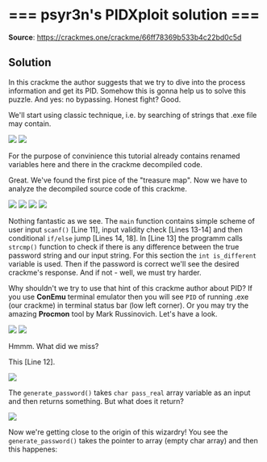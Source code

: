 # === psyr3n's PIDXploit solution ===

**Source**: https://crackmes.one/crackme/66ff78369b533b4c22bd0c5d

## Solution

In this crackme the author suggests that we try to dive into the process information and get its PID. Somehow this is gonna help us to solve this puzzle. And yes: no bypassing. Honest fight? Good.

We'll start using classic technique, i.e. by searching of strings that .exe file may contain.

<img src = "https://github.com/Marco888Space/Reverse-Engineering-crackmes-with-Ghidra/blob/main/solutions/crackme_4/1.PNG">

<img src = "https://github.com/Marco888Space/Reverse-Engineering-crackmes-with-Ghidra/blob/main/solutions/crackme_4/2.PNG">

For the purpose of convinience this tutorial already contains renamed variables here and there in the crackme decompiled code.

Great. We've found the first pice of the "treasure map". Now we have to analyze the decompiled source code of this crackme.

<img src = "https://github.com/Marco888Space/Reverse-Engineering-crackmes-with-Ghidra/blob/main/solutions/crackme_4/3.PNG">

<img src = "https://github.com/Marco888Space/Reverse-Engineering-crackmes-with-Ghidra/blob/main/solutions/crackme_4/4.PNG">

<img src = "https://github.com/Marco888Space/Reverse-Engineering-crackmes-with-Ghidra/blob/main/solutions/crackme_4/6.PNG">

<img src = "https://github.com/Marco888Space/Reverse-Engineering-crackmes-with-Ghidra/blob/main/solutions/crackme_4/7.PNG">

Nothing fantastic as we see. The ```main``` function contains simple scheme of user input ```scanf()``` [Line 11], input validity check [Lines 13-14] and then conditional ```if/else``` jump [Lines 14, 18]. In [Line 13] the programm calls ```strcmp()``` function to check if there is any difference between the true password string and our input string. For this section the ```int is_different``` variable is used. Then if the password is correct we'll see the desired crackme's response. And if not - well, we must try harder.

Why shouldn't we try to use that hint of this crackme author about PID? If you use **ConEmu** terminal emulator then you will see ```PID``` of running .exe (our crackme) in terminal status bar (low left corner). Or you may try the amazing **Procmon** tool by Mark Russinovich. Let's have a look.

<img src = "https://github.com/Marco888Space/Reverse-Engineering-crackmes-with-Ghidra/blob/main/solutions/crackme_4/9.PNG">

<img src = "https://github.com/Marco888Space/Reverse-Engineering-crackmes-with-Ghidra/blob/main/solutions/crackme_4/10.PNG">

Hmmm. What did we miss?

This [Line 12].

<img src = "https://github.com/Marco888Space/Reverse-Engineering-crackmes-with-Ghidra/blob/main/solutions/crackme_4/5.PNG">

The ```generate_password()``` takes ```char pass_real``` array variable as an input and then returns something. But what does it return?

<img src = "https://github.com/Marco888Space/Reverse-Engineering-crackmes-with-Ghidra/blob/main/solutions/crackme_4/8.PNG">

Now we're getting close to the origin of this wizardry! You see the ```generate_password()``` takes the pointer to array (empty char array) and then this happenes:

